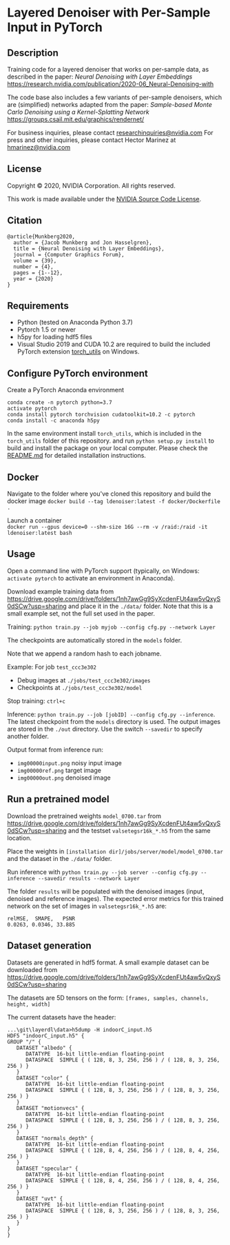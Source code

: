 Layered Denoiser with Per-Sample Input in PyTorch 
==================================================

Description
-----------
Training code for a layered denoiser that works on per-sample data,
as described in the paper: 
*Neural Denoising with Layer Embeddings*   
https://research.nvidia.com/publication/2020-06_Neural-Denoising-with   

The code base also includes a few variants of per-sample denoisers, which are (simplified)
networks adapted from the paper: 
*Sample-based Monte Carlo Denoising using a Kernel-Splatting Network*   
https://groups.csail.mit.edu/graphics/rendernet/   
 
For business inquiries, please contact researchinquiries@nvidia.com
For press and other inquiries, please contact Hector Marinez at hmarinez@nvidia.com
 
License
-------

Copyright &copy; 2020, NVIDIA Corporation. All rights reserved.

This work is made available under the [NVIDIA Source Code License](https://nvlabs.github.io/layerdenoise/license.html).

Citation
--------

```
@article{Munkberg2020,
  author = {Jacob Munkberg and Jon Hasselgren},
  title = {Neural Denoising with Layer Embeddings},
  journal = {Computer Graphics Forum},
  volume = {39},
  number = {4},
  pages = {1--12},
  year = {2020}
}
```

Requirements
------------
- Python (tested on Anaconda Python 3.7)
- Pytorch 1.5 or newer
- h5py for loading hdf5 files
- Visual Studio 2019 and CUDA 10.2 are required to build the included PyTorch extension [torch_utils](./torch_utils/) on Windows.

Configure PyTorch environment
-----------------------------

Create a PyTorch Anaconda environment
```
conda create -n pytorch python=3.7
activate pytorch
conda install pytorch torchvision cudatoolkit=10.2 -c pytorch
conda install -c anaconda h5py
```

In the same environment install `torch_utils`, which is included in the `torch_utils` folder of this repository.
and run `python setup.py install` to build and install the package on your local computer.
Please check the [README.md](./torch_utils/README.md) for detailed installation instructions. 

Docker
------

Navigate to the folder where you've cloned this repository and build the docker image
`docker build --tag ldenoiser:latest -f docker/Dockerfile .`   

Launch a container   
`docker run --gpus device=0 --shm-size 16G --rm -v /raid:/raid -it ldenoiser:latest bash` 

Usage
-----

Open a command line with PyTorch support (typically, on Windows: `activate pytorch` to activate an environment in Anaconda).

Download example training data from https://drive.google.com/drive/folders/1nh7awGg9SyXcdenFUt4aw5vQxyS0dSCw?usp=sharing
and place it in the `./data/` folder. Note that this is a small example set, not the full set used in the paper.

Training: `python train.py --job myjob --config cfg.py --network Layer`

The checkpoints are automatically stored in the `models` folder.

Note that we append a random hash to each jobname. 

Example: For job `test_ccc3e302`
- Debug images at `./jobs/test_ccc3e302/images`
- Checkpoints at `./jobs/test_ccc3e302/model`

Stop training: `ctrl+c`

Inference: `python train.py --job [jobID] --config cfg.py --inference`. The latest checkpoint from the `models` directory is used.
The output images are stored in the `./out` directory. Use the switch `--savedir` to specify another folder.

Output format from inference run:
- `img00000input.png` noisy input image
- `img00000ref.png`   target image
- `img00000out.png`   denoised image 


Run a pretrained model
----------------------

Download the pretrained weights `model_0700.tar` from https://drive.google.com/drive/folders/1nh7awGg9SyXcdenFUt4aw5vQxyS0dSCw?usp=sharing
and the testset `valsetegsr16k_*.h5` from the same location.

Place the weights in 
`[installation dir]/jobs/server/model/model_0700.tar`
and the dataset in the `./data/` folder.

Run inference with 
`python train.py --job server --config cfg.py --inference --savedir results --network Layer`

The folder `results` will be populated with the denoised images (input, denoised and reference images).
The expected error metrics for this trained network on the set of images in `valsetegsr16k_*.h5` are:
```
relMSE,  SMAPE,   PSNR
0.0263, 0.0346, 33.885
```

Dataset generation
------------------

Datasets are generated in hdf5 format. A small example dataset can be downloaded from
https://drive.google.com/drive/folders/1nh7awGg9SyXcdenFUt4aw5vQxyS0dSCw?usp=sharing

The datasets are 5D tensors on the form: `[frames, samples, channels, height, width]`

The current datasets have the header:
```
...\git\layerdl\data>h5dump -H indoorC_input.h5
HDF5 "indoorC_input.h5" {
GROUP "/" {
   DATASET "albedo" {
      DATATYPE  16-bit little-endian floating-point
      DATASPACE  SIMPLE { ( 128, 8, 3, 256, 256 ) / ( 128, 8, 3, 256, 256 ) }
   }
   DATASET "color" {
      DATATYPE  16-bit little-endian floating-point
      DATASPACE  SIMPLE { ( 128, 8, 3, 256, 256 ) / ( 128, 8, 3, 256, 256 ) }
   }
   DATASET "motionvecs" {
      DATATYPE  16-bit little-endian floating-point
      DATASPACE  SIMPLE { ( 128, 8, 3, 256, 256 ) / ( 128, 8, 3, 256, 256 ) }
   }
   DATASET "normals_depth" {
      DATATYPE  16-bit little-endian floating-point
      DATASPACE  SIMPLE { ( 128, 8, 4, 256, 256 ) / ( 128, 8, 4, 256, 256 ) }
   }
   DATASET "specular" {
      DATATYPE  16-bit little-endian floating-point
      DATASPACE  SIMPLE { ( 128, 8, 4, 256, 256 ) / ( 128, 8, 4, 256, 256 ) }
   }
   DATASET "uvt" {
      DATATYPE  16-bit little-endian floating-point
      DATASPACE  SIMPLE { ( 128, 8, 3, 256, 256 ) / ( 128, 8, 3, 256, 256 ) }
   }
}
}
```
